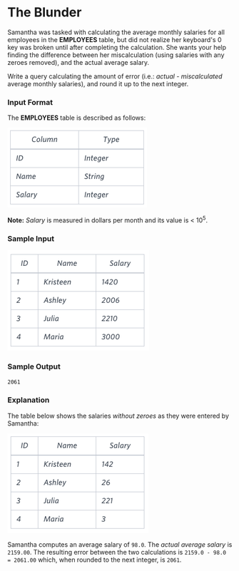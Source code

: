 ﻿# The Blunder
Samantha was tasked with calculating the average monthly salaries for all employees in the **EMPLOYEES** table, but did not realize her keyboard's 0 key was broken until after completing the calculation. She wants your help finding the difference between her miscalculation (using salaries with any zeroes removed), and the actual average salary.

Write a query calculating the amount of error (i.e.: *actual - miscalculated* average monthly salaries), and round it up to the next integer.
### Input Format
The **EMPLOYEES** table is described as follows:

![EMPLOYEES Table](employees.png)

**Note:** *Salary* is measured in dollars per month and its value is < 10<sup>5</sup>.
### Sample Input

![EMPLOYEES Table](input.png)
### Sample Output
```
2061
```
### Explanation
The table below shows the salaries *without zeroes* as they were entered by Samantha:

![EMPLOYEES Table](explanation.png)

Samantha computes an average salary of `98.0`. The *actual average salary* is `2159.00`.
The resulting error between the two calculations is `2159.0 - 98.0 = 2061.00` which, when rounded to the next integer, is `2061`.